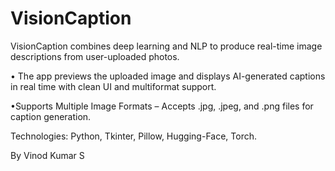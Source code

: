 # VisionCaption

VisionCaption combines deep learning and NLP to produce real-time image descriptions from user-uploaded photos.

• The app previews the uploaded image and displays AI-generated captions in real time with clean UI and multiformat support.

•Supports Multiple Image Formats – Accepts .jpg, .jpeg, and .png files for caption generation.

Technologies: Python, Tkinter, Pillow, Hugging-Face, Torch.

By Vinod Kumar S
